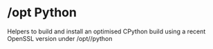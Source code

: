 /opt Python
===========

Helpers to build and install an optimised CPython build
using a recent OpenSSL version under /opt/<name>/python

